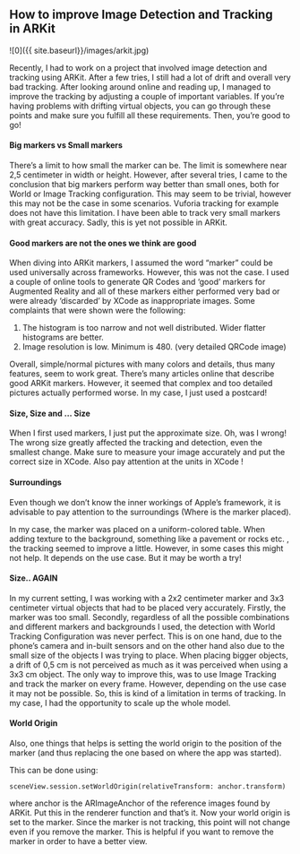 ## How to improve Image Detection and Tracking in ARKit

![0]({{ site.baseurl}}/images/arkit.jpg)

Recently, I had to work on a project that involved image detection and tracking using ARKit. After a few tries, I still had a lot of drift and overall very bad tracking. After looking around online and reading up, I managed to improve the tracking by adjusting a couple of important variables. If you’re having problems with drifting virtual objects, you can go through these points and make sure you fulfill all these requirements. Then, you’re good to go!

#### **Big markers vs Small markers**

There’s a limit to how small the marker can be. The limit is somewhere near 2,5 centimeter in width or height. However, after several tries, I came to the conclusion that big markers perform way better than small ones, both for World or Image Tracking configuration. This may seem to be trivial, however this may not be the case in some scenarios. Vuforia tracking for example does not have this limitation. I have been able to track very small markers with great accuracy. Sadly, this is yet not possible in ARKit.

#### **Good markers are not the ones we think are good**

When diving into ARKit markers, I assumed the word “marker” could be used universally across frameworks. However, this was not the case. I used a couple of online tools to generate QR Codes and ‘good’ markers for Augmented Reality and all of these markers either performed very bad or were already ‘discarded’ by XCode as inappropriate images. Some complaints that were shown were the following:

1. The histogram is too narrow and not well distributed. Wider flatter histograms are better.
2. Image resolution is low. Minimum is 480. (very detailed QRCode image)

Overall, simple/normal pictures with many colors and details, thus many features, seem to work great. There’s many articles online that describe good ARKit markers. However, it seemed that complex and too detailed pictures actually performed worse. In my case, I just used a postcard!

#### **Size, Size and … Size**

When I first used markers, I just put the approximate size. Oh, was I wrong! The wrong size greatly affected the tracking and detection, even the smallest change. Make sure to measure your image accurately and put the correct size in XCode. Also pay attention at the units in XCode !

#### **Surroundings**

Even though we don’t know the inner workings of Apple’s framework, it is advisable to pay attention to the surroundings (Where is the marker placed).

In my case, the marker was placed on a uniform-colored table. When adding texture to the background, something like a pavement or rocks etc. , the tracking seemed to improve a little. However, in some cases this might not help. It depends on the use case. But it may be worth a try!

#### **Size.. AGAIN**

In my current setting, I was working with a 2x2 centimeter marker and 3x3 centimeter virtual objects that had to be placed very accurately. Firstly, the marker was too small. Secondly, regardless of all the possible combinations and different markers and backgrounds I used, the detection with World Tracking Configuration was never perfect. This is on one hand, due to the phone’s camera and in-built sensors and on the other hand also due to the small size of the objects I was trying to place. When placing bigger objects, a drift of 0,5 cm is not perceived as much as it was perceived when using a 3x3 cm object. The only way to improve this, was to use Image Tracking and track the marker on every frame. However, depending on the use case it may not be possible. So, this is kind of a limitation in terms of tracking. In my case, I had the opportunity to scale up the whole model.

#### **World Origin**

Also, one things that helps is setting the world origin to the position of the marker (and thus replacing the one based on where the app was started).

This can be done using:
```
sceneView.session.setWorldOrigin(relativeTransform: anchor.transform)
```

where anchor is the ARImageAnchor of the reference images found by ARKit. Put this in the renderer function and that’s it. Now your world origin is set to the marker. Since the marker is not tracking, this point will not change even if you remove the marker. This is helpful if you want to remove the marker in order to have a better view.